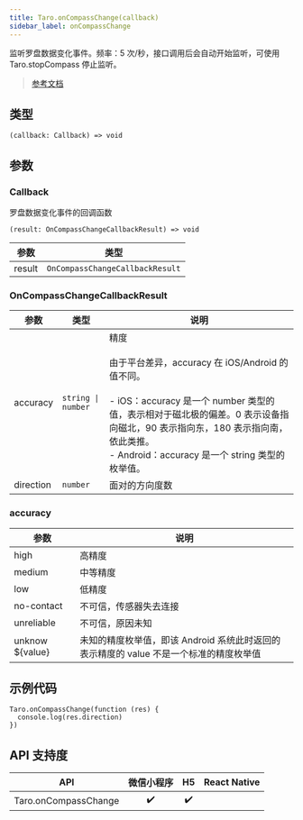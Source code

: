 ```yaml
---
title: Taro.onCompassChange(callback)
sidebar_label: onCompassChange
---
```


监听罗盘数据变化事件。频率：5 次/秒，接口调用后会自动开始监听，可使用 Taro.stopCompass 停止监听。

> [参考文档](https://developers.weixin.qq.com/miniprogram/dev/api/device/compass/wx.onCompassChange.html)

## 类型

```tsx
(callback: Callback) => void
```

## 参数

### Callback

罗盘数据变化事件的回调函数

```tsx
(result: OnCompassChangeCallbackResult) => void
```

<table>
  <thead>
    <tr>
      <th>参数</th>
      <th>类型</th>
    </tr>
  </thead>
  <tbody>
    <tr>
      <td>result</td>
      <td><code>OnCompassChangeCallbackResult</code></td>
    </tr>
  </tbody>
</table>

### OnCompassChangeCallbackResult

<table>
  <thead>
    <tr>
      <th>参数</th>
      <th>类型</th>
      <th>说明</th>
    </tr>
  </thead>
  <tbody>
    <tr>
      <td>accuracy</td>
      <td><code>string | number</code></td>
      <td>精度<br /><br />由于平台差异，accuracy 在 iOS/Android 的值不同。<br /><br />- iOS：accuracy 是一个 number 类型的值，表示相对于磁北极的偏差。0 表示设备指向磁北，90 表示指向东，180 表示指向南，依此类推。<br />- Android：accuracy 是一个 string 类型的枚举值。</td>
    </tr>
    <tr>
      <td>direction</td>
      <td><code>number</code></td>
      <td>面对的方向度数</td>
    </tr>
  </tbody>
</table>

### accuracy

<table>
  <thead>
    <tr>
      <th>参数</th>
      <th>说明</th>
    </tr>
  </thead>
  <tbody>
    <tr>
      <td>high</td>
      <td>高精度</td>
    </tr>
    <tr>
      <td>medium</td>
      <td>中等精度</td>
    </tr>
    <tr>
      <td>low</td>
      <td>低精度</td>
    </tr>
    <tr>
      <td>no-contact</td>
      <td>不可信，传感器失去连接</td>
    </tr>
    <tr>
      <td>unreliable</td>
      <td>不可信，原因未知</td>
    </tr>
    <tr>
      <td>unknow ${value}</td>
      <td>未知的精度枚举值，即该 Android 系统此时返回的表示精度的 value 不是一个标准的精度枚举值</td>
    </tr>
  </tbody>
</table>

## 示例代码

```tsx
Taro.onCompassChange(function (res) {
  console.log(res.direction)
})
```

## API 支持度

| API | 微信小程序 | H5 | React Native |
| :---: | :---: | :---: | :---: |
| Taro.onCompassChange | ✔️ | ✔️ |  |

